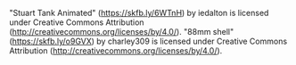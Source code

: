 "Stuart Tank Animated" (https://skfb.ly/6WTnH) by iedalton is licensed under Creative Commons Attribution (http://creativecommons.org/licenses/by/4.0/).
"88mm shell" (https://skfb.ly/o9GVX) by charley309 is licensed under Creative Commons Attribution (http://creativecommons.org/licenses/by/4.0/).